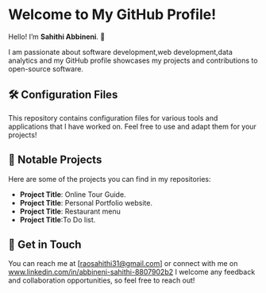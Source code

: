 # Welcome to My GitHub Profile!

Hello! I’m **Sahithi Abbineni**. 👋 

I am passionate about software development,web development,data analytics and my GitHub profile showcases my projects and contributions to open-source software.

## 🛠 Configuration Files
This repository contains configuration files for various tools and applications that I have worked on. Feel free to use and adapt them for your projects!

## 📂 Notable Projects
Here are some of the projects you can find in my repositories:
- **Project Title**: Online Tour Guide.
- **Project Title**: Personal Portfolio website.
-  **Project Title**: Restaurant menu
-   **Project Title**:To Do list.

## 💬 Get in Touch
You can reach me at [raosahithi31@gmail.com] or connect with me on www.linkedin.com/in/abbineni-sahithi-8807902b2
I welcome any feedback and collaboration opportunities, so feel free to reach out!
